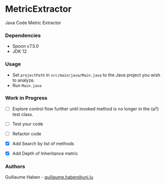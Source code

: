 # MetricExtractor
Java Code Metric Extractor 

### Dependencies

- Spoon v7.5.0
- JDK 12

### Usage

- Set `projectPath` in `src/main/java/Main.java` to the Java project you wish to analyze.
- Run `Main.java`

### Work in Progress

- [ ] Explore control flow further until invoked method is no longer in the (a?) test class.
- [ ] Test your code
- [ ] Refactor code
- [x] Add Search by list of methods
- [x] Add Depth of Inheritance metric


### Authors

Guillaume Haben - guillaume.haben@uni.lu